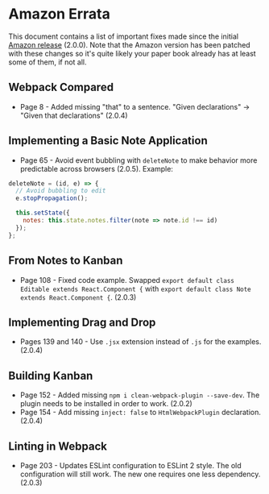 # Amazon Errata

This document contains a list of important fixes made since the initial [Amazon release](http://www.amazon.com/SurviveJS-Webpack-React-apprentice-master/dp/152391050X/) (2.0.0). Note that the Amazon version has been patched with these changes so it's quite likely your paper book already has at least some of them, if not all.

## Webpack Compared

* Page 8 - Added missing "that" to a sentence. "Given declarations" -> "Given that declarations" (2.0.4)

## Implementing a Basic Note Application

* Page 65 - Avoid event bubbling with `deleteNote` to make behavior more predictable across browsers (2.0.5). Example:

```javascript
deleteNote = (id, e) => {
  // Avoid bubbling to edit
  e.stopPropagation();

  this.setState({
    notes: this.state.notes.filter(note => note.id !== id)
  });
};
```

## From Notes to Kanban

* Page 108 - Fixed code example. Swapped `export default class Editable extends React.Component {` with `export default class Note extends React.Component {`. (2.0.3)

## Implementing Drag and Drop

* Pages 139 and 140 - Use `.jsx` extension instead of `.js` for the examples. (2.0.4)

## Building Kanban

* Page 152 - Added missing `npm i clean-webpack-plugin --save-dev`. The plugin needs to be installed in order to work. (2.0.2)
* Page 154 - Add missing `inject: false` to `HtmlWebpackPlugin` declaration. (2.0.4)

## Linting in Webpack

* Page 203 - Updates ESLint configuration to ESLint 2 style. The old configuration will still work. The new one requires one less dependency. (2.0.3)
